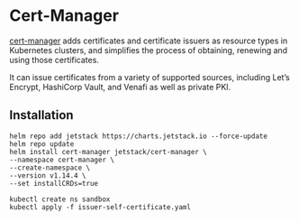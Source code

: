 # Cert-Manager
[cert-manager](https://cert-manager.io/)  adds certificates and certificate issuers as resource types in Kubernetes clusters, and simplifies the process of obtaining, renewing and using those certificates.

It can issue certificates from a variety of supported sources, including Let’s Encrypt, HashiCorp Vault, and Venafi as well as private PKI.

## Installation
```console
helm repo add jetstack https://charts.jetstack.io --force-update
helm repo update
helm install cert-manager jetstack/cert-manager \
--namespace cert-manager \
--create-namespace \
--version v1.14.4 \
--set installCRDs=true

kubectl create ns sandbox
kubectl apply -f issuer-self-certificate.yaml  
```

